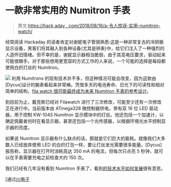 # 一款非常实用的 Numitron 手表

> 原文:[https://hack aday . com/2018/08/16/a-令人惊讶-实用-numitron-watch/](https://hackaday.com/2018/08/16/a-surprisingly-practical-numitron-watch/)

经常阅读 Hackaday 的读者肯定对谢妮电子管很熟悉:这是一种非常复古的冷阴极显示设备，黑客们将其融入到各种设备(尤其是钟表)中，给它们注入了一种强烈的人造怀旧情绪。但不幸的是，谢妮显示器相当脆弱，由于其高电压要求，驱动起来可能很棘手。对于那些想用更宽容的方式工作的人来说，一个可能的选择是每段都使用白炽灯丝的 Numitron。

[![](../Images/30b38532e8850ef18273851b0fb6f55c.png)](https://hackaday.com/wp-content/uploads/2018/08/filawatch_detail.jpg) 利用 Numitrons 的现有技术并不多，但这种情况可能会改变，因为这款由[Dycus]设计的腕表看起来非常棒。凭借多天的电池寿命、日光下的可读性和相对简单的结构，[fila watch 很可能最终成为未来 Numitron 手表的参考设计](https://imgur.com/a/dUXScHW)。

到目前为止，戴克斯已经对 Filawatch 进行了三次修改，可能至少还有一次修改正在进行中。当前版本由 ATmega328 微控制器供电，带有双 16 位 LED 驱动器，用于控制 KW-104S Numitron 显示模块中的灯丝。他还包括一个加速计，以确定佩戴者何时在看显示器，甚至还包括一个光传感器，以根据环境光水平控制显示器的亮度。

如果说 Numitron 显示器有什么缺点的话，那就是它们巨大的能耗。就像我们大多数人已经放弃使用 LED 的白炽灯泡一样，要让灯丝发光需要很多能量。[Dycus]报告称，显示器在打开时消耗高达 350 mA 的电流，但每次只点亮 5 秒钟，就可以在手表需要充电之前检查大约 150 次。

我们已经有几年没有看到 Numitron 手表了，看到[的技术水平如何发展](https://hackaday.com/2011/12/21/numitron-tube-tutorial/)很有意思。

[通过[/r/电子](https://www.reddit.com/r/electronics/comments/97j98y/a_watch_i_built_that_uses_numitrons_incandescent/)